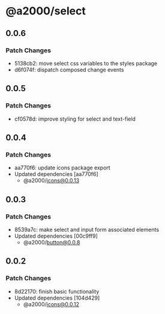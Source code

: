 # @a2000/select

## 0.0.6

### Patch Changes

- 5138cb2: move select css variables to the styles package
- d6f074f: dispatch composed change events

## 0.0.5

### Patch Changes

- cf0578d: improve styling for select and text-field

## 0.0.4

### Patch Changes

- aa770f6: update icons package export
- Updated dependencies [aa770f6]
  - @a2000/icons@0.0.13

## 0.0.3

### Patch Changes

- 8539a7c: make select and input form associated elements
- Updated dependencies [00c9ff9]
  - @a2000/button@0.0.8

## 0.0.2

### Patch Changes

- 8d22170: finish basic functionality
- Updated dependencies [104d429]
  - @a2000/icons@0.0.12
